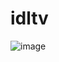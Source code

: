 # idltv

![image](https://github.com/GabrielZolk/idltv/assets/109248116/f67f249e-0bd1-42de-92bf-420b6d58062e)
